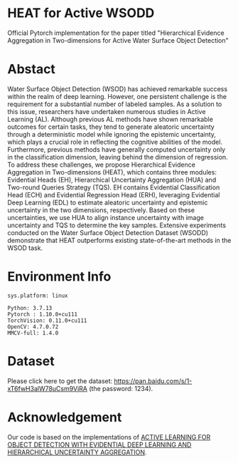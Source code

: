# HEAT for Active WSODD
Official Pytorch implementation for the paper titled "Hierarchical Evidence Aggregation in Two-dimensions for Active Water Surface Object Detection"

# Abstact
Water Surface Object Detection (WSOD) has achieved remarkable success within the realm of deep learning. However, one persistent challenge is the requirement for a substantial number of labeled samples. As a solution to this issue, researchers have undertaken numerous studies in Active Learning (AL). Although previous AL methods have shown remarkable outcomes for certain tasks, they tend to generate aleatoric uncertainty through a deterministic model while ignoring the epistemic uncertainty, which plays a crucial role in reflecting the cognitive abilities of the model. Furthermore, previous methods have generally computed uncertainty only in the classification dimension, leaving behind the dimension of regression. To address these challenges, we propose Hierarchical Evidence Aggregation in Two-dimensions (HEAT), which contains three modules: Evidential Heads (EH), Hierarchical Uncertainty Aggregation (HUA) and Two-round Queries Strategy (TQS). EH contains Evidential Classification Head (ECH) and Evidential Regression Head (ERH), leveraging Evidential Deep Learning (EDL) to estimate aleatoric uncertainty and epistemic uncertainty in the two dimensions, respectively. Based on these uncertainties, we use HUA to align instance uncertainty with image uncertainty and TQS to determine the key samples. Extensive experiments conducted on the Water Surface Object Detection Dataset (WSODD) demonstrate that HEAT outperforms existing state-of-the-art methods in the WSOD task.

# Environment Info
```
sys.platform: linux

Python: 3.7.13  
Pytorch : 1.10.0+cu111  
TorchVision: 0.11.0+cu111  
OpenCV: 4.7.0.72  
MMCV-full: 1.4.0  
```
# Dataset
Please click here to get the dataset: https://pan.baidu.com/s/1-xT6fwH3alW78uCsm9VjRA (the password: 1234).

# Acknowledgement
Our code is based on the implementations of [ACTIVE LEARNING FOR OBJECT DETECTION WITH EVIDENTIAL DEEP LEARNING AND HIERARCHICAL UNCERTAINTY AGGREGATION](https://github.com/MoonLab-YH/AOD_MEH_HUA).

